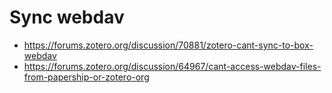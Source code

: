 # Sync webdav

 - https://forums.zotero.org/discussion/70881/zotero-cant-sync-to-box-webdav
 - https://forums.zotero.org/discussion/64967/cant-access-webdav-files-from-papership-or-zotero-org

